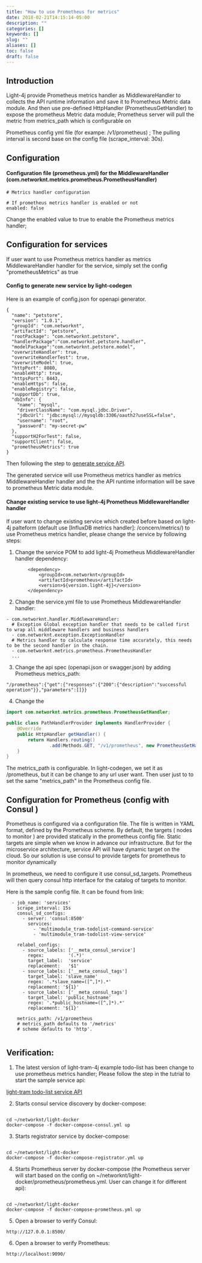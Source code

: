 ```yaml
---
title: "How to use Prometheus for metrics"
date: 2018-02-21T14:15:14-05:00
description: ""
categories: []
keywords: []
slug: ""
aliases: []
toc: false
draft: false
---
```



## Introduction


Light-4j provide  Prometheus metrics handler as MiddlewareHandler to collects the API runtime information and save it to Prometheus Metric data module. And then use pre-defined HttpHandler (PrometheusGetHandler) to expose the prometheus Metric data module;
Prometheus server will pull the metric from metrics_path which is configurable on

Prometheus config yml file (for exampe: /v1/prometheus) ; The pulling interval is second base on the config file  (scrape_interval: 30s).



## Configuration

#### Configuration file (prometheus.yml) for the MiddlewareHandler (com.networknt.metrics.prometheus.PrometheusHandler)

```
# Metrics handler configuration

# If prometheus metrics handler is enabled or not
enabled: false

```

Change the enabled value to true to enable the Prometheus metrics handler;


## Configuration for services

If user want to use Prometheus metrics handler as metrics MiddlewareHandler handler for the service, simply set the config "prometheusMetrics" as true

#### Config to generate new service by light-codegen

Here is an example of config.json for openapi generator.

```
{
  "name": "petstore",
  "version": "1.0.1",
  "groupId": "com.networknt",
  "artifactId": "petstore",
  "rootPackage": "com.networknt.petstore",
  "handlerPackage":"com.networknt.petstore.handler",
  "modelPackage":"com.networknt.petstore.model",
  "overwriteHandler": true,
  "overwriteHandlerTest": true,
  "overwriteModel": true,
  "httpPort": 8080,
  "enableHttp": true,
  "httpsPort": 8443,
  "enableHttps": false,
  "enableRegistry": false,
  "supportDb": true,
  "dbInfo": {
    "name": "mysql",
    "driverClassName": "com.mysql.jdbc.Driver",
    "jdbcUrl": "jdbc:mysql://mysqldb:3306/oauth2?useSSL=false",
    "username": "root",
    "password": "my-secret-pw"
  },
  "supportH2ForTest": false,
  "supportClient": false,
  "prometheusMetrics": true
}
```

Then following the step to [generate service API][].

The generated service will use Prometheus metrics handler as metrics MiddlewareHandler handler and the the API runtime information will be save to prometheus Metric data module.




#### Change existing service to use light-4j Prometheus  MiddlewareHandler handler


If user want to change existing service which created before based on light-4j palteform (default use  [InfluxDB metrics handler]: /concern/metrics/) to use Prometheus metrics handler, please change the service by following steps:


1.  Change the service POM to add light-4j Prometheus  MiddlewareHandler handler dependency:


```
        <dependency>
            <groupId>com.networknt</groupId>
            <artifactId>prometheus</artifactId>
            <version>${version.light-4j}</version>
        </dependency>

```


2.  Change the service.yml file to use Prometheus  MiddlewareHandler handler:

```
- com.networknt.handler.MiddlewareHandler:
  # Exception Global exception handler that needs to be called first to wrap all middleware handlers and business handlers
  - com.networknt.exception.ExceptionHandler
  # Metrics handler to calculate response time accurately, this needs to be the second handler in the chain.
  - com.networknt.metrics.prometheus.PrometheusHandler
  ...

```


3.  Change the api spec (openapi.json or swagger.json) by adding Prometheus metrics_path:

```
"/prometheus":{"get":{"responses":{"200":{"description":"successful operation"}},"parameters":[]}}
```


4. Change the


```java
import com.networknt.metrics.prometheus.PrometheusGetHandler;

public class PathHandlerProvider implements HandlerProvider {
    @Override
    public HttpHandler getHandler() {
        return Handlers.routing()
                .add(Methods.GET, "/v1/prometheus", new PrometheusGetHandler());
    }
}

```

The metrics_path is configurable. In light-codegen, we set it as /prometheus, but it can be change to any url user want. Then user just to to set the same "metrics_path" in the Prometheus config file.




## Configuration for Prometheus (config with Consul )

Prometheus is configured via a configuration file. The file is written in YAML format, defined by the  Prometheus scheme. By default, the targets ( nodes to monitor ) are provided statically in the prometheus config file. Static targets are simple when we know in advance our infrastructure.
But for the microservice architecture, service API will have dynamic target on the cloud. So our solution is use consul to provide targets for prometheus to monitor dynamically


In prometheus, we need to configure it use consul_sd_targets. Prometheus will then query consul http interface for the catalog of targets to monitor.



Here is the sample config file. It can be found from link:


```
  - job_name: 'services'
    scrape_interval: 15s
    consul_sd_configs:
      - server: 'consul:8500'
        services:
          - 'multimodule_tram-todolist-command-service'
          - 'multimodule_tram-todolist-view-service'

    relabel_configs:
      - source_labels: ['__meta_consul_service']
        regex:         '(.*)'
        target_label:  'service'
        replacement:   '$1'
      - source_labels: ['__meta_consul_tags']
        target_label: 'slave_name'
        regex: '.*slave_name=([^,]*).*'
        replacement: '${1}'
      - source_labels: ['__meta_consul_tags']
        target_label: 'public_hostname'
        regex: '.*public_hostname=([^,]*).*'
        replacement: '${1}'

    metrics_path: /v1/prometheus
    # metrics_path defaults to '/metrics'
    # scheme defaults to 'http'.


```



## Verification:

1. The latest version of light-tram-4j example todo-list has been change to use prometheus metrics handler; Please follow the step in the tutrial to start the sample service api:

[light-tram todo-list service API][]





2. Starts consul service discovery by docker-compose:

 ```

 cd ~/networknt/light-docker
 docker-compose -f docker-compose-consul.yml up

 ```


3. Starts registrator service by docker-compose:

 ```

 cd ~/networknt/light-docker
 docker-compose -f docker-compose-registrator.yml up

 ```


4. Starts Prometheus server by docker-compose (the Prometheus server will start based on the config on ~/networknt/light-docker/prometheus/prometheus.yml. User can change it for different api):

 ```

 cd ~/networknt/light-docker
 docker-compose -f docker-compose-prometheus.yml up

 ```

5. Open a browser to verify Consul:

 ```
http://127.0.0.1:8500/

 ```

6. Open a browser to verify Prometheus:

 ```
http://localhost:9090/

 ```


 [generate service API]: /tutorial/generator/openapi/
 [light-tram todo-list service API]: /tutorial/tram/todo-list/
